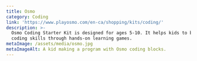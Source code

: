 ```yaml
---
title: Osmo
category: Coding
link: 'https://www.playosmo.com/en-ca/shopping/kits/coding/'
description: >-
  Osmo Coding Starter Kit is designed for ages 5-10. It helps kids to build
  coding skills through hands-on learning games. 
metaImage: /assets/media/osmo.jpg
metaImageAlt: A kid making a program with Osmo coding blocks.
---
```

